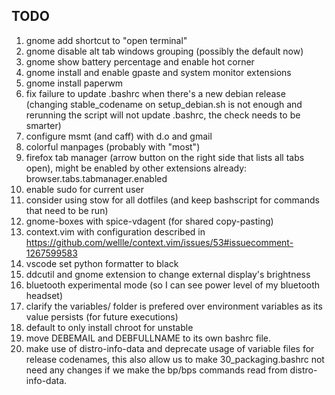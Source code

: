 ## TODO
1. gnome add shortcut to "open terminal"
1. gnome disable alt tab windows grouping (possibly the default now)
1. gnome show battery percentage and enable hot corner
1. gnome install and enable gpaste and system monitor extensions
1. gnome install paperwm
1. fix failure to update .bashrc when there's a new debian release (changing stable_codename on setup_debian.sh is not enough and rerunning the script will not update .bashrc, the check needs to be smarter)
1. configure msmt (and caff) with d.o and gmail
1. colorful manpages (probably with "most")
1. firefox tab manager (arrow button on the right side that lists all tabs open), might be enabled by other extensions already: browser.tabs.tabmanager.enabled
1. enable sudo for current user
1. consider using stow for all dotfiles (and keep bashscript for commands that need to be run)
1. gnome-boxes with spice-vdagent (for shared copy-pasting)
1. context.vim with configuration described in https://github.com/wellle/context.vim/issues/53#issuecomment-1267599583
1. vscode set python formatter to black
1. ddcutil and gnome extension to change external display's brightness
1. bluetooth experimental mode (so I can see power level of my bluetooth headset)
1. clarify the variables/ folder is prefered over environment variables as its value persists (for future executions)
1. default to only install chroot for unstable
1. move DEBEMAIL and DEBFULLNAME to its own bashrc file.
1. make use of distro-info-data and deprecate usage of variable files for release codenames, this also allow us to make 30_packaging.bashrc not need any changes if we make the bp/bps commands read from distro-info-data.
